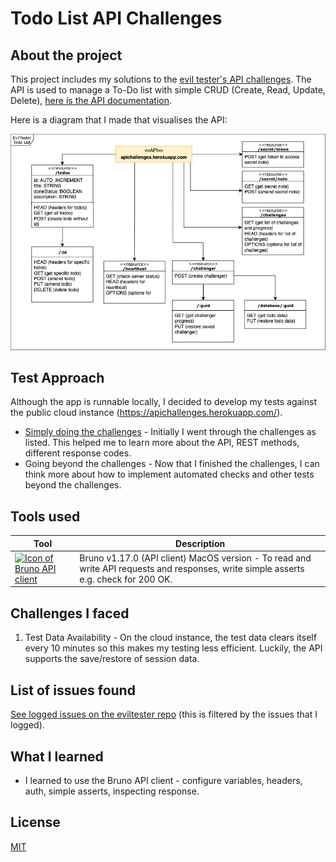 # Todo List API Challenges

## About the project

This project includes my solutions to the [evil tester's API challenges](https://apichallenges.herokuapp.com/apichallenges). The API is used to manage a To-Do list with simple CRUD (Create, Read, Update, Delete), [here is the API documentation](https://apichallenges.herokuapp.com/docs).

Here is a diagram that I made that visualises the API:

![A UML-style diagram of the todo list API](./docs/api-diagram.png)

## Test Approach

Although the app is runnable locally, I decided to develop my tests against the public cloud instance (https://apichallenges.herokuapp.com/).

- [Simply doing the challenges](./docs/challenges-list.pdf) - Initially I went through the challenges as listed. This helped me to learn more about the API, REST methods, different response codes.
- Going beyond the challenges - Now that I finished the challenges, I can think more about how to implement automated checks and other tests beyond the challenges.

## Tools used

| Tool                                                                                                                                                                          | Description                                                                                                                          |
| ----------------------------------------------------------------------------------------------------------------------------------------------------------------------------- | ------------------------------------------------------------------------------------------------------------------------------------ |
| <a href="https://www.usebruno.com/"><img src="https://github.com/usebruno/bruno/raw/main/assets/images/logo-transparent.png" width="120" alt="Icon of Bruno API client"/></a> | Bruno v1.17.0 (API client) MacOS version - To read and write API requests and responses, write simple asserts e.g. check for 200 OK. |

## Challenges I faced

1. Test Data Availability - On the cloud instance, the test data clears itself every 10 minutes so this makes my testing less efficient. Luckily, the API supports the save/restore of session data.

## List of issues found

[See logged issues on the eviltester repo](https://github.com/eviltester/thingifier/issues/created_by/p2635) (this is filtered by the issues that I logged).

## What I learned

- I learned to use the Bruno API client - configure variables, headers, auth, simple asserts, inspecting response.

## License

[MIT](LICENSE)
